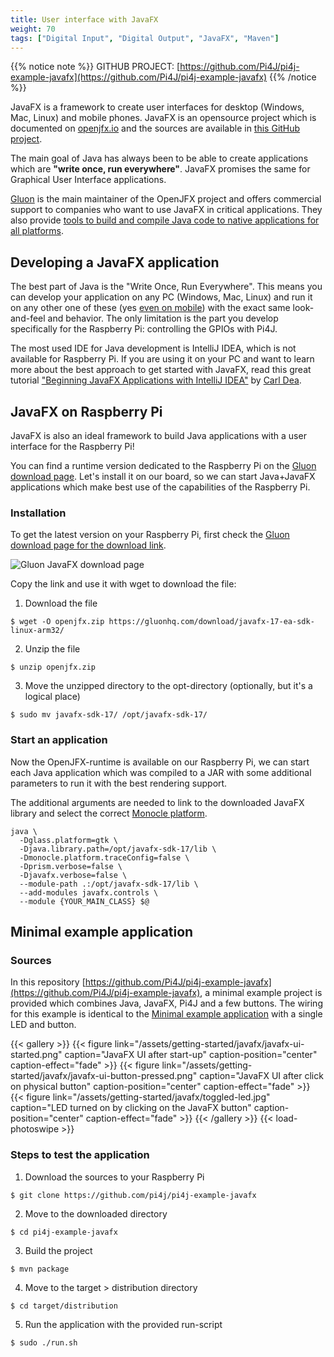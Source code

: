 ```yaml
---
title: User interface with JavaFX
weight: 70
tags: ["Digital Input", "Digital Output", "JavaFX", "Maven"]
---
```


{{% notice note %}}
GITHUB PROJECT: [https://github.com/Pi4J/pi4j-example-javafx](https://github.com/Pi4J/pi4j-example-javafx)
{{% /notice %}}

JavaFX is a framework to create user interfaces for desktop (Windows, Mac, Linux) and mobile phones. JavaFX is
an opensource project which is documented on [openjfx.io](https://openjfx.io/) and the sources are available
in [this GitHub project](https://github.com/openjdk/jfx). 

The main goal of Java has always been to be able to create applications which are **"write once, run everywhere"**. 
JavaFX promises the same for Graphical User Interface applications.

[Gluon](https://gluonhq.com/) is the main maintainer of the OpenJFX project and offers commercial support to 
companies who want to use JavaFX in critical applications. They also provide [tools to build and compile Java 
code to native applications for all platforms](https://gluonhq.com/products/).

## Developing a JavaFX application

The best part of Java is the "Write Once, Run Everywhere". This means you can develop your application on any PC
(Windows, Mac, Linux) and run it on any other one of these (yes 
[even on mobile](https://foojay.io/today/native-applications-for-multiple-devices-from-a-single-javafx-project-with-gluon-mobile-and-github-actions/)) 
with the exact same look-and-feel and behavior. The only limitation is the part you develop specifically for the Raspberry Pi:
controlling the GPIOs with Pi4J. 

The most used IDE for Java development is IntelliJ IDEA, which is not available for Raspberry Pi. If you are using it
on your PC and want to learn more about the best approach to get started with JavaFX, read this great tutorial
["Beginning JavaFX Applications with IntelliJ IDEA"](https://foojay.io/today/beginning-javafx-with-intellij/) by 
[Carl Dea](https://twitter.com/carldea).

## JavaFX on Raspberry Pi

JavaFX is also an ideal framework to build Java applications with a user interface for the Raspberry Pi!

You can find a runtime version dedicated to the Raspberry Pi on the [Gluon download page](https://gluonhq.com/products/javafx/).
Let's install it on our board, so we can start Java+JavaFX applications which make best use of the capabilities 
of the Raspberry Pi.

### Installation

To get the latest version on your Raspberry Pi, first check the 
[Gluon download page for the download link](https://gluonhq.com/products/javafx/).

![Gluon JavaFX download page](/assets/getting-started/javafx/gluon-download.png)

Copy the link and use it with wget to download the file:

1. Download the file
```shell
$ wget -O openjfx.zip https://gluonhq.com/download/javafx-17-ea-sdk-linux-arm32/
```
2. Unzip the file
```shell
$ unzip openjfx.zip
```
3. Move the unzipped directory to the opt-directory (optionally, but it's a logical place)
```shell
$ sudo mv javafx-sdk-17/ /opt/javafx-sdk-17/
```

### Start an application 

Now the OpenJFX-runtime is available on our Raspberry Pi, we can start each Java application which was compiled
to a JAR with some additional parameters to run it with the best rendering support.

The additional arguments are needed to link to the downloaded JavaFX library and select the correct 
[Monocle platform](https://wiki.openjdk.java.net/display/OpenJFX/Monocle).

```shell
java \
  -Dglass.platform=gtk \
  -Djava.library.path=/opt/javafx-sdk-17/lib \
  -Dmonocle.platform.traceConfig=false \
  -Dprism.verbose=false \
  -Djavafx.verbose=false \
  --module-path .:/opt/javafx-sdk-17/lib \
  --add-modules javafx.controls \
  --module {YOUR_MAIN_CLASS} $@
```

## Minimal example application

### Sources

In this repository [https://github.com/Pi4J/pi4j-example-javafx](https://github.com/Pi4J/pi4j-example-javafx), 
a minimal example project is provided which combines Java, JavaFX, Pi4J and a few buttons. The wiring for this 
example is identical to the [Minimal example application](/getting-started/minimal-example-application/) with 
a single LED and button.

{{< gallery >}}
{{< figure link="/assets/getting-started/javafx/javafx-ui-started.png" caption="JavaFX UI after start-up" caption-position="center" caption-effect="fade" >}}
{{< figure link="/assets/getting-started/javafx/javafx-ui-button-pressed.png" caption="JavaFX UI after click on physical button" caption-position="center" caption-effect="fade" >}}
{{< figure link="/assets/getting-started/javafx/toggled-led.jpg" caption="LED turned on by clicking on the JavaFX button" caption-position="center" caption-effect="fade" >}}
{{< /gallery >}}
{{< load-photoswipe >}}

### Steps to test the application

1. Download the sources to your Raspberry Pi

```shell
$ git clone https://github.com/pi4j/pi4j-example-javafx
```

2. Move to the downloaded directory

```shell
$ cd pi4j-example-javafx
```

3. Build the project

```shell
$ mvn package
```

4. Move to the target > distribution directory

```shell
$ cd target/distribution
```

5. Run the application with the provided run-script

```shell
$ sudo ./run.sh
```